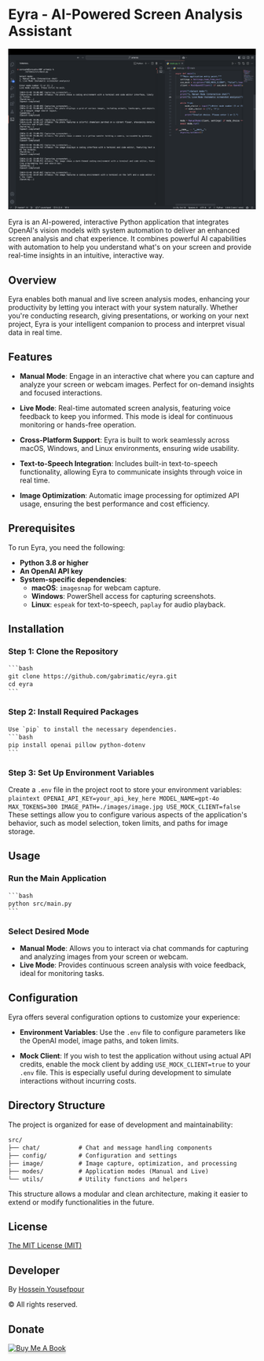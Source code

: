 # Eyra - AI-Powered Screen Analysis Assistant


![screenshot](https://raw.githubusercontent.com/gabrimatic/eyra/master/screenshot.png "screenshot")

Eyra is an AI-powered, interactive Python application that integrates OpenAI's vision models with system automation to deliver an enhanced screen analysis and chat experience. It combines powerful AI capabilities with automation to help you understand what's on your screen and provide real-time insights in an intuitive, interactive way.

## Overview
Eyra enables both manual and live screen analysis modes, enhancing your productivity by letting you interact with your system naturally. Whether you're conducting research, giving presentations, or working on your next project, Eyra is your intelligent companion to process and interpret visual data in real time.

## Features

- **Manual Mode**: Engage in an interactive chat where you can capture and analyze your screen or webcam images. Perfect for on-demand insights and focused interactions.

- **Live Mode**: Real-time automated screen analysis, featuring voice feedback to keep you informed. This mode is ideal for continuous monitoring or hands-free operation.

- **Cross-Platform Support**: Eyra is built to work seamlessly across macOS, Windows, and Linux environments, ensuring wide usability.

- **Text-to-Speech Integration**: Includes built-in text-to-speech functionality, allowing Eyra to communicate insights through voice in real time.

- **Image Optimization**: Automatic image processing for optimized API usage, ensuring the best performance and cost efficiency.

## Prerequisites

To run Eyra, you need the following:

- **Python 3.8 or higher**
- **An OpenAI API key**
- **System-specific dependencies**:
  - **macOS**: `imagesnap` for webcam capture.
  - **Windows**: PowerShell access for capturing screenshots.
  - **Linux**: `espeak` for text-to-speech, `paplay` for audio playback.

## Installation

### Step 1: Clone the Repository
    ```bash
    git clone https://github.com/gabrimatic/eyra.git
    cd eyra
    ```

### Step 2: Install Required Packages
    Use `pip` to install the necessary dependencies.
    ```bash
    pip install openai pillow python-dotenv
    ```

### Step 3: Set Up Environment Variables
   Create a `.env` file in the project root to store your environment variables:
    ```plaintext
    OPENAI_API_KEY=your_api_key_here
    MODEL_NAME=gpt-4o
    MAX_TOKENS=300
    IMAGE_PATH=./images/image.jpg
    USE_MOCK_CLIENT=false
    ```
   These settings allow you to configure various aspects of the application's behavior, such as model selection, token limits, and paths for image storage.

## Usage

### Run the Main Application
    ```bash
    python src/main.py
    ```

### Select Desired Mode
   - **Manual Mode**: Allows you to interact via chat commands for capturing and analyzing images from your screen or webcam.
   - **Live Mode**: Provides continuous screen analysis with voice feedback, ideal for monitoring tasks.

## Configuration

Eyra offers several configuration options to customize your experience:

- **Environment Variables**: Use the `.env` file to configure parameters like the OpenAI model, image paths, and token limits.

- **Mock Client**: If you wish to test the application without using actual API credits, enable the mock client by adding `USE_MOCK_CLIENT=true` to your `.env` file. This is especially useful during development to simulate interactions without incurring costs.

## Directory Structure

The project is organized for ease of development and maintainability:

```plaintext
src/
├── chat/           # Chat and message handling components
├── config/         # Configuration and settings
├── image/          # Image capture, optimization, and processing
├── modes/          # Application modes (Manual and Live)
└── utils/          # Utility functions and helpers
```
This structure allows a modular and clean architecture, making it easier to extend or modify functionalities in the future.

## License

[The MIT License (MIT)](https://raw.githubusercontent.com/gabrimatic/eyra/master/LICENSE)

## Developer
By [Hossein Yousefpour](https://gabrimatic.info "Hossein Yousefpour")

&copy; All rights reserved.

## Donate
<a href="https://www.buymeacoffee.com/gabrimatic" target="_blank"><img src="https://www.buymeacoffee.com/assets/img/custom_images/orange_img.png" alt="Buy Me A Book" style="height: 41px !important;width: 174px !important;box-shadow: 0px 3px 2px 0px rgba(190, 190, 190, 0.5) !important;-webkit-box-shadow: 0px 3px 2px 0px rgba(190, 190, 190, 0.5) !important;" ></a>
